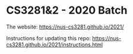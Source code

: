 # CS3281&2 - 2020 Batch

The website: https://nus-cs3281.github.io/2021/

Instructions for updating this repo: https://nus-cs3281.github.io/2021/instructions.html

